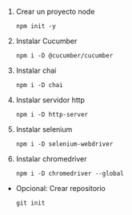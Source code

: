 1. Crear un proyecto node

   `npm init -y`

2. Instalar Cucumber

   `npm i -D @cucumber/cucumber`

3. Instalar chai

   `npm i -D chai`

4. Instalar servidor http

   `npm i -D http-server`

5. Instalar selenium

   `npm i -D selenium-webdriver`

6. Instalar chromedriver

   `npm i -D chromedriver --global`

- Opcional: Crear repositorio

  `git init`
